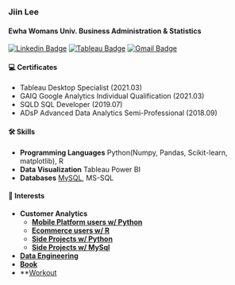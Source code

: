 
<div>

### Jiin Lee
#### Ewha Womans Univ. Business Administration & Statistics
[![Linkedin Badge](https://img.shields.io/badge/-LinkedIn-blue?style=flat-square&logo=Linkedin&logoColor=white&link=https://www.linkedin.com/in/jiinleee/)](https://www.linkedin.com/in/jiinleee/)   [![Tableau Badge](https://img.shields.io/badge/-Tableau-lightgrey?style=flat-square&logo=Tableau&logoColor=white&link=https://public.tableau.com/profile/jiin.lee#!/?newProfile=&activeTab=0/)](https://public.tableau.com/profile/jiin.lee#!/?newProfile=&activeTab=0/)   [![Gmail Badge](https://img.shields.io/badge/Gmail-d14836?style=flat-square&logo=Gmail&logoColor=white&link=mailto:genieyi0308@gmail.com)](mailto:genieyi0308@gmail.com)		

#### 💻 Certificates

- Tableau Desktop Specialist (2021.03)
- GAIQ Google Analytics Individual Qualification (2021.03)
- SQLD SQL Developer (2019.07)
- ADsP Advanced Data Analytics Semi-Professional (2018.09)
  
#### 🛠 Skills   
  
- **Programming Languages**  Python(Numpy, Pandas, Scikit-learn, matplotlib), R
- **Data Visualization**  Tableau Power BI
- **Databases**  [MySQL](https://github.com/ttobaegi/MySQL), MS-SQL
  
#### 💾 Interests 
- **Customer Analytics**
  - **[Mobile Platform users w/ Python](https://github.com/ttobaegi/team4_wanted_onboarding)**
  - **[Ecommerce users w/ R](https://github.com/ttobaegi/Projects/tree/main/Ecommerce)**
  - **[Side Projects w/ Python](https://github.com/ttobaegi/Selfstudy_python/tree/main/Customer%20Analytics)**
  - **[Side Projects w/ MySql](https://github.com/ttobaegi/MySQL/tree/main/CustomerAnalytics_SQL)**
- **[Data Engineering](https://github.com/ttobaegi/DataEngineering)**
- **[Book](https://github.com/ttobaegi/Projects/tree/main/Conference)**
- **[Workout](https://github.com/ttobaegi/Selfstudy_python/tree/main/applewatch)
  
</div>
